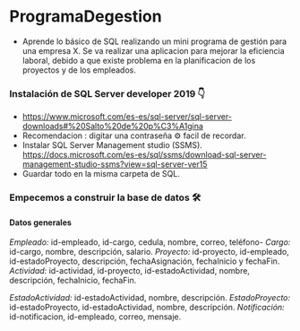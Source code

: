 # ProgramaDegestion

- Aprende lo básico de SQL realizando un mini programa de gestión para una empresa X. 
Se va realizar una aplicacion para mejorar la eficiencia laboral, debido a que existe problema en la planificacion de los proyectos y de los empleados.

### Instalación  de SQL Server developer 2019 👇 

- https://www.microsoft.com/es-es/sql-server/sql-server-downloads#%20Salto%20de%20p%C3%A1gina
- Recomendacion : digitar una contraseña ⚙ facil de recordar. 
- Instalar SQL Server Management studio (SSMS). 
  https://docs.microsoft.com/es-es/sql/ssms/download-sql-server-management-studio-ssms?view=sql-server-ver15
- Guardar todo en la misma carpeta de SQL.

### Empecemos a construir la base de datos 🛠️
#### Datos generales 

_Empleado:_ id-empleado, id-cargo, cedula, nombre, correo, teléfono-
_Cargo:_ id-cargo, nombre, descripción, salario.
_Proyecto:_ id-proyecto, id-empleado, id-estadoProyecto, descripción, fechaAsignación, fechaInicio y fechaFin.
_Actividad:_ id-actividad, id-proyecto, id-estadoActividad, nombre, descripción, fechaInicio, fechaFin.

_EstadoActividad:_ id-estadoActividad, nombre, descripción.
_EstadoProyecto:_ id-estadoProyecto, id-estadoActividad, nombre, descripción.
_Notificación:_ id-notificacion, id-empleado, correo, mensaje.


